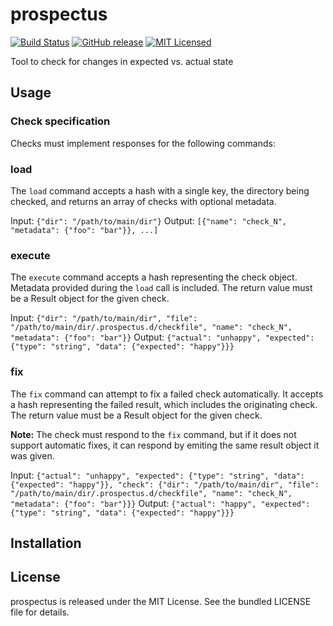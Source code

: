 prospectus
=========

[![Build Status](https://img.shields.io/travis/com/akerl/prospectus.svg)](https://travis-ci.com/akerl/prospectus)
[![GitHub release](https://img.shields.io/github/release/akerl/prospectus.svg)](https://github.com/akerl/prospectus/releases)
[![MIT Licensed](https://img.shields.io/badge/license-MIT-green.svg)](https://tldrlegal.com/license/mit-license)

Tool to check for changes in expected vs. actual state

## Usage

### Check specification

Checks must implement responses for the following commands:

### load

The `load` command accepts a hash with a single key, the directory being checked, and returns an array of checks with optional metadata.

Input: `{"dir": "/path/to/main/dir"}`
Output: `[{"name": "check_N", "metadata": {"foo": "bar"}}, ...]`

### execute

The `execute` command accepts a hash representing the check object. Metadata provided during the `load` call is included. The return value must be a Result object for the given check.

Input: `{"dir": "/path/to/main/dir", "file": "/path/to/main/dir/.prospectus.d/checkfile", "name": "check_N", "metadata": {"foo": "bar"}}`
Output: `{"actual": "unhappy", "expected": {"type": "string", "data": {"expected": "happy"}}}`

### fix

The `fix` command can attempt to fix a failed check automatically. It accepts a hash representing the failed result, which includes the originating check. The return value must be a Result object for the given check.

**Note:** The check must respond to the `fix` command, but if it does not support automatic fixes, it can respond by emiting the same result object it was given.

Input: `{"actual": "unhappy", "expected": {"type": "string", "data": {"expected": "happy"}}, "check": {"dir": "/path/to/main/dir", "file": "/path/to/main/dir/.prospectus.d/checkfile", "name": "check_N", "metadata": {"foo": "bar"}}}`
Output: `{"actual": "happy", "expected": {"type": "string", "data": {"expected": "happy"}}}`

## Installation

## License

prospectus is released under the MIT License. See the bundled LICENSE file for details.

